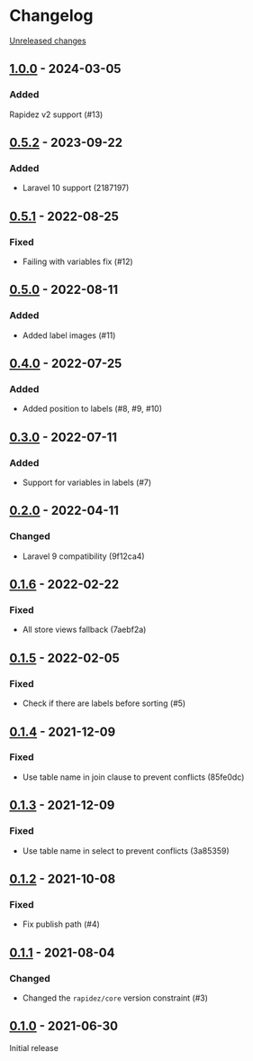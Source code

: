# Changelog 

[Unreleased changes](https://github.com/rapidez/amasty-label/compare/1.0.0...master)
## [1.0.0](https://github.com/rapidez/amasty-label/releases/tag/1.0.0) - 2024-03-05

### Added

Rapidez v2 support (#13)

## [0.5.2](https://github.com/rapidez/amasty-label/releases/tag/0.5.2) - 2023-09-22

### Added

- Laravel 10 support (2187197)

## [0.5.1](https://github.com/rapidez/amasty-label/releases/tag/0.5.1) - 2022-08-25

### Fixed

- Failing with variables fix (#12)

## [0.5.0](https://github.com/rapidez/amasty-label/releases/tag/0.5.0) - 2022-08-11

### Added

- Added label images (#11)

## [0.4.0](https://github.com/rapidez/amasty-label/releases/tag/0.4.0) - 2022-07-25

### Added

- Added position to labels (#8, #9, #10)

## [0.3.0](https://github.com/rapidez/amasty-label/releases/tag/0.3.0) - 2022-07-11

### Added

- Support for variables in labels (#7)

## [0.2.0](https://github.com/rapidez/amasty-label/releases/tag/0.2.0) - 2022-04-11

### Changed

- Laravel 9 compatibility (9f12ca4)

## [0.1.6](https://github.com/rapidez/amasty-label/releases/tag/0.1.6) - 2022-02-22

### Fixed

- All store views fallback (7aebf2a)

## [0.1.5](https://github.com/rapidez/amasty-label/releases/tag/0.1.5) - 2022-02-05

### Fixed

- Check if there are labels before sorting (#5)

## [0.1.4](https://github.com/rapidez/amasty-label/releases/tag/0.1.4) - 2021-12-09

### Fixed

- Use table name in join clause to prevent conflicts (85fe0dc)

## [0.1.3](https://github.com/rapidez/amasty-label/releases/tag/0.1.3) - 2021-12-09

### Fixed

- Use table name in select to prevent conflicts (3a85359)

## [0.1.2](https://github.com/rapidez/amasty-label/releases/tag/0.1.2) - 2021-10-08

### Fixed

- Fix publish path (#4)

## [0.1.1](https://github.com/rapidez/amasty-label/releases/tag/0.1.1) - 2021-08-04

### Changed

- Changed the `rapidez/core` version constraint (#3)

## [0.1.0](https://github.com/rapidez/amasty-label/releases/tag/0.1.0) - 2021-06-30

Initial release


